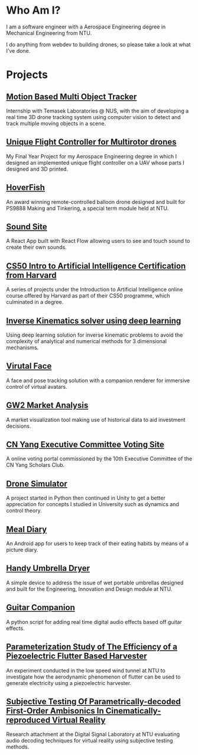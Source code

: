 # Who Am I?
I am a software engineer with a Aerospace Engineering degree in Mechanical Engineering from NTU.

I do anything from webdev to building drones, so please take a look at what I've done.

# Projects

## [Motion Based Multi Object Tracker](static\SPOTIT.md)
Internship with Temasek Laboratories @ NUS, with the aim of developing a real time 3D drone tracking system using computer vision to detect and track multiple moving objects in a scene.


## [Unique Flight Controller for Multirotor drones](static\FYP.md)
My Final Year Project for my Aerospace Engineering degree in which I designed an implemented unique flight controller on a UAV whose parts I designed and 3D printed.


## [HoverFish](static\HoverFish.md)
An award winning remote-controlled balloon drone designed and built for PS9888 Making and Tinkering, a special term module held at NTU.


## [Sound Site](static\SoundSite.md)
A React App built with React Flow allowing users to see and touch sound to create their own sounds.


## [CS50 Intro to Artificial Intelligence Certification from Harvard](static\CS50ai.md)
A series of projects under the Introduction to Artificial Intelligence online course offered by Harvard as part of their CS50 programme, which culminated in a degree.


## [Inverse Kinematics solver using deep learning](static\DeepArm.md)
Using deep learning solution for inverse kinematic problems to avoid the complexity of analytical and numerical methods for 3 dimensional mechanisms.


## [Virutal Face](static\VirtualFace.md)
A face and pose tracking solution with a companion renderer for immersive control of virtual avatars.


## [GW2 Market Analysis](static\GW2MarketAnalysis.md)
A market visualization tool making use of historical data to aid investment decisions.


## [CN Yang Executive Committee Voting Site](static\VotingSite.md)
A online voting portal commissioned by the 10th Executive Committee of the CN Yang Scholars Club.


## [Drone Simulator](static\DroneSimulator.md)
A project started in Python then continued in Unity to get a better appreciation for concepts I studied in University such as dynamics and control theory.


## [Meal Diary](static\MealDiary.md)
An Android app for users to keep track of their eating habits by means of a picture diary.


## [Handy Umbrella Dryer](static\HUD.md)
A simple device to address the issue of wet portable umbrellas designed and built for the Engineering, Innovation and Design module at NTU.


## [Guitar Companion](static\EGuitarMod.md)
A python script for adding real time digital audio effects based off guitar effects.


## [Parameterization Study of The Efficiency of a Piezoelectric Flutter Based Harvester](static\CY1400.md)
An experiment conducted in the low speed wind tunnel at NTU to investigate how the aerodynamic phenomenon of flutter can be used to generate electricity using a piezoelectric harvester.


## [Subjective Testing Of Parametrically-decoded First-Order Ambisonics In Cinematically-reproduced Virtual Reality](static\CY2001.md)
Research attachment at the Digital Signal Laboratory at NTU evaluating audio decoding techniques for virtual reality using subjective testing methods.
